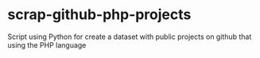 # scrap-github-php-projects
Script using Python for create a dataset with public projects on github that using the PHP language 
